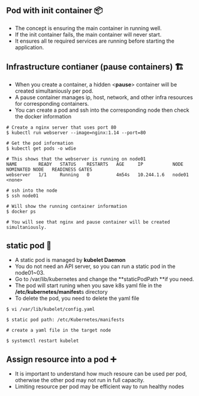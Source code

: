 ## Pod with init container 📦

- The concept is ensuring the main container in running well.
- If the init container fails, the main container will never start. 
- It ensures all te required services are running before starting the application.


## Infrastructure contianer (pause containers) 🏗

- When you create a container, a hidden <**pause**> container will be created simultaniously per pod.
- A pause container manages ip, host, network, and other infra resources for corresponding containers. 
- You can create a pod and ssh into the corresponding node then check the docker information 

```
# Create a nginx server that uses port 80 
$ kubectl run webserver --image=nginx:1.14 --port=80

# Get the pod information 
$ kubectl get pods -o wdie 

# This shows that the webserver is running on node01 
NAME        READY   STATUS    RESTARTS   AGE     IP           NODE     NOMINATED NODE   READINESS GATES
webserver   1/1     Running   0          4m54s   10.244.1.6   node01   <none>  

# ssh into the node 
$ ssh node01

# Will show the running container information 
$ docker ps 

# You will see that nginx and pause container will be created simultaniously.
```

## static pod 🎃

- A static pod is managed by **kubelet Daemon**
- You do not need an API server, so you can run a static pod in the node01~03.
- Go to /var/lib/kubernetes and change the **staticPodPath **if you need.
- The pod will start runing when you save k8s yaml file in the **/etc/kubernetes/manifest**s directory
- To delete the pod, you need to delete the yaml file 

```
$ vi /var/lib/kubelet/config.yaml 

$ static pod path: /etc/Kubernetes/manifests

# create a yaml file in the target node 

$ systemctl restart kubelet
```

## Assign resource into a pod ➕

- It is important to understand how much resoure can be used per pod, otherwise the other pod may not run in full capacity. 
- Limiting resource per pod may be efficient way to run healthy nodes

